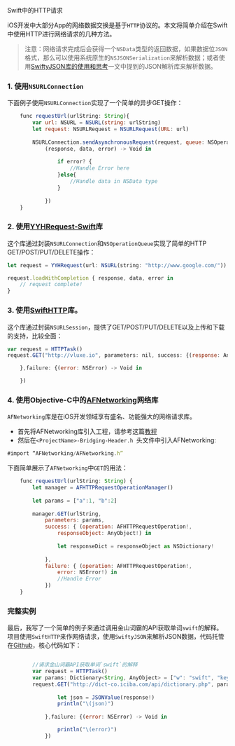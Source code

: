 Swift中的HTTP请求

iOS开发中大部分App的网络数据交换是基于`HTTP`协议的。本文将简单介绍在Swift中使用HTTP进行网络请求的几种方法。

> 注意：网络请求完成后会获得一个`NSData`类型的返回数据，如果数据位`JSON`格式，那么可以使用系统原生的`NSJSONSerialization`来解析数据；或者使用[SwiftyJSON库的使用和思考](http://swiftist.org/topics/124)一文中提到的JSON解析库来解析数据。

### 1. 使用`NSURLConnection`

下面例子使用`NSURLConnection`实现了一个简单的异步GET操作：

```js
    func requestUrl(urlString: String){
        var url: NSURL = NSURL(string: urlString)
        let request: NSURLRequest = NSURLRequest(URL: url)
        
        NSURLConnection.sendAsynchronousRequest(request, queue: NSOperationQueue.mainQueue(), completionHandler:{
            (response, data, error) -> Void in
            
                if error? {
                    //Handle Error here
                }else{
                    //Handle data in NSData type
                }
            
            })
    }
```

### 2. 使用[YYHRequest-Swift](https://github.com/yayuhh/YYHRequest-Swift)库

这个库通过封装`NSURLConnection`和`NSOperationQueue`实现了简单的HTTP GET/POST/PUT/DELETE操作：

```js
let request = YYHRequest(url: NSURL(string: "http://www.google.com/"))

request.loadWithCompletion { response, data, error in
    // request complete!
}
```

### 3. 使用[SwiftHTTP](https://github.com/daltoniam/SwiftHTTP)库。

这个库通过封装`NSURLSession`，提供了GET/POST/PUT/DELETE以及上传和下载的支持，比较全面：

```js
var request = HTTPTask()
request.GET("http://vluxe.io", parameters: nil, success: {(response: AnyObject?) -> Void in

    },failure: {(error: NSError) -> Void in

    })
```

### 4. 使用Objective-C中的[AFNetworking](https://github.com/AFNetworking/AFNetworking)网络库

`AFNetworking`库是在iOS开发领域享有盛名、功能强大的网络请求库。

- 首先将AFNetworking库引入工程，请参考这篇[教程](http://www.raywenderlich.com/zh-hans/36079/afnetworking%E9%80%9F%E6%88%90%E6%95%99%E7%A8%8B%EF%BC%881%EF%BC%89)
- 然后在`<ProjectName>-Bridging-Header.h `头文件中引入AFNetworking:

```js
#import “AFNetworking/AFNetworking.h”
```

下面简单展示了`AFNetworking`中`GET`的用法：

```js
    func requestUrl(urlString: String) {
        let manager = AFHTTPRequestOperationManager()
        
        let params = ["a":1, "b":2]
        
        manager.GET(urlString,
            parameters: params,
            success: { (operation: AFHTTPRequestOperation!,
                responseObject: AnyObject!) in
                
                let responseDict = responseObject as NSDictionary!
                
            },
            failure: { (operation: AFHTTPRequestOperation!,
                error: NSError!) in
                //Handle Error
            })
    }
```

### 完整实例

最后，我写了一个简单的例子来通过调用金山词霸的API获取单词`swift`的解释。项目使用`SwiftHTTP`来作网络请求，使用`SwiftyJSON`来解析JSON数据，代码托管在[Github]()，核心代码如下：

```js

        //请求金山词霸API获取单词`swift`的解释
        var request = HTTPTask()
        var params: Dictionary<String, AnyObject> = ["w": "swift", "key": "30CBA9DDD34B16DB669A9B214C941F14", "type": "json"]
        request.GET("http://dict-co.iciba.com/api/dictionary.php", parameters: params, success: {(response: AnyObject?) -> Void in
            
                let json = JSONValue(response!)
                println("\(json)")
            
            },failure: {(error: NSError) -> Void in

                println("\(error)")
            })

```
